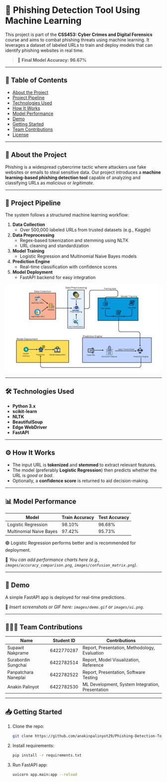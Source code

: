 # 🔐 Phishing Detection Tool Using Machine Learning

This project is part of the **CSS453: Cyber Crimes and Digital Forensics** course and aims to combat phishing threats using machine learning. It leverages a dataset of labeled URLs to train and deploy models that can identify phishing websites in real time.

> 🎯 **Final Model Accuracy: 96.67%**

---

## 📌 Table of Contents

- [About the Project](#-about-the-project)
- [Project Pipeline](#-project-pipeline)
- [Technologies Used](#-technologies-used)
- [How It Works](#-how-it-works)
- [Model Performance](#-model-performance)
- [Demo](#-demo)
- [Getting Started](#-getting-started)
- [Team Contributions](#-team-contributions)
- [License](#-license)

---

## 🧠 About the Project

Phishing is a widespread cybercrime tactic where attackers use fake websites or emails to steal sensitive data. Our project introduces a **machine learning-based phishing detection tool** capable of analyzing and classifying URLs as *malicious* or *legitimate*.

---

## 🔄 Project Pipeline

The system follows a structured machine learning workflow:

1. **Data Collection**  
   - Over 500,000 labeled URLs from trusted datasets (e.g., Kaggle)
2. **Data Preprocessing**  
   - Regex-based tokenization and stemming using NLTK  
   - URL cleaning and standardization
3. **Model Training**  
   - Logistic Regression and Multinomial Naive Bayes models
4. **Prediction Engine**  
   - Real-time classification with confidence scores
5. **Model Deployment**  
   - FastAPI backend for easy integration

![Pipeline Diagram](images/pipeline.png)

---

## 🛠️ Technologies Used

- **Python 3.x**
- **scikit-learn**
- **NLTK**
- **BeautifulSoup**
- **Edge WebDriver**
- **FastAPI**

---

## ⚙️ How It Works

- The input URL is **tokenized** and **stemmed** to extract relevant features.
- The model (preferably **Logistic Regression**) then predicts whether the URL is *good* or *bad*.
- Optionally, a **confidence score** is returned to aid decision-making.

---

## 📊 Model Performance

| Model                    | Train Accuracy | Test Accuracy |
|--------------------------|----------------|----------------|
| Logistic Regression      | 98.10%         | 96.68%         |
| Multinomial Naive Bayes  | 97.42%         | 95.73%         |

🟢 Logistic Regression performs better and is recommended for deployment.

📌 *You can add performance charts here (e.g., `images/accuracy_comparison.png`, `images/confusion_matrix.png`).*

---

## 🚀 Demo

A simple FastAPI app is deployed for real-time predictions.

📌 *Insert screenshots or GIF here: `images/demo.gif` or `images/ui.png`.*

---

## 🧑‍🤝‍🧑 Team Contributions

| Name                     | Student ID     | Contributions |
|--------------------------|----------------|----------------|
| Supawit Nakprame         | 6422770287     | Report, Presentation, Methodology, Evaluation |
| Surabordin Sungchai      | 6422782514     | Report, Model Visualization, Reference |
| Panpatchara Naneplai     | 6422782522     | Report, Presentation, Software Testing |
| Anakin Palinyot          | 6422782530     | ML Development, System Integration, Presentation |

---

## 📥 Getting Started

1. Clone the repo:
   ```bash
   git clone https://github.com/anakinpalinyot29/Phishing-Detection-Tool-using-Machine-Learning.git 
2. Install requirements:
   ```bash
   pip install -r requirements.txt
3. Run FastAPI app:
   ```bash
   uvicorn app.main:app --reload
